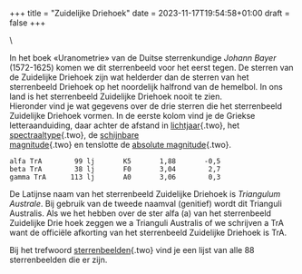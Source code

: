 +++
title = "Zuidelijke Driehoek"
date = 2023-11-17T19:54:58+01:00
draft = false
+++

\

In het boek «Uranometrie» van de Duitse sterrenkundige *Johann Bayer*
(1572-1625) komen we dit sterrenbeeld voor het eerst tegen. De sterren
van de Zuidelijke Driehoek zijn wat helderder dan de sterren van het
sterrenbeeld Driehoek op het noordelijk halfrond van de hemelbol. In ons
land is het sterrenbeeld Zuidelijke Driehoek nooit te zien.\
Hieronder vind je wat gegevens over de drie sterren die het sterrenbeeld
Zuidelijke Driehoek vormen. In de eerste kolom vind je de Griekse
letteraanduiding, daar achter de afstand in
[lichtjaar](lichtjaa.html){.two}, het
[spectraaltype](spectraa.html){.two}, de [schijnbare\
magnitude](schijnba.html){.two} en tenslotte de [absolute
magnitude](absolute.html){.two}.

     
    alfa TrA        99 lj       K5       1,88       -0,5 
    beta TrA        38 lj       F0       3,04        2,7 
    gamma TrA      113 lj       A0       3,06        0,3 

De Latijnse naam van het sterrenbeeld Zuidelijke Driehoek is *Triangulum
Australe*. Bij gebruik van de tweede naamval (genitief) wordt dit
Trianguli Australis. Als we het hebben over de ster alfa (a) van het
sterrenbeeld Zuidelijke Drie hoek zeggen we a Trianguli Australis of we
schrijven a TrA want de officiële afkorting van het sterrenbeeld
Zuidelijke Driehoek is TrA.

Bij het trefwoord [sterrenbeelden](sterrenb.html){.two} vind je een
lijst van alle 88 sterrenbeelden die er zijn.
